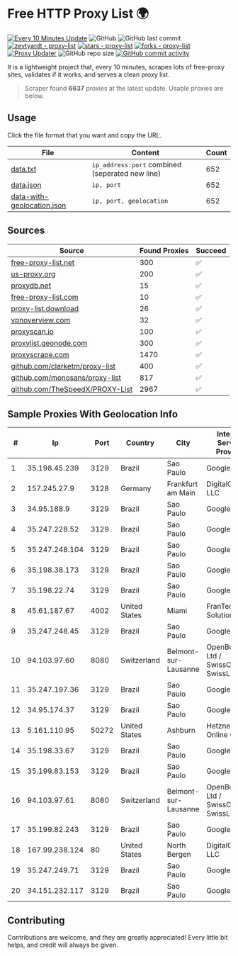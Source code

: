 
# Free HTTP Proxy List 🌍

[![Every 10 Minutes Update](https://github.com/mertguvencli/http-proxy-list/actions/workflows/main.yml/badge.svg?branch=main)](https://github.com/mertguvencli/http-proxy-list/actions/workflows/main.yml)
![GitHub](https://img.shields.io/github/license/mertguvencli/http-proxy-list)
![GitHub last commit](https://img.shields.io/github/last-commit/mertguvencli/http-proxy-list)
[![zevtyardt - proxy-list](https://img.shields.io/static/v1?label=zevtyardt&message=proxy-list&color=blue&logo=github)](https://github.com/zevtyardt/proxy-list "Go to GitHub repo")
[![stars - proxy-list](https://img.shields.io/github/stars/zevtyardt/proxy-list?style=social)](https://github.com/zevtyardt/proxy-list)
[![forks - proxy-list](https://img.shields.io/github/forks/zevtyardt/proxy-list?style=social)](https://github.com/zevtyardt/proxy-list)
[![Proxy Updater](https://github.com/zevtyardt/proxy-list/workflows/Proxy%20Updater/badge.svg)](https://github.com/zevtyardt/proxy-list/actions?query=workflow:"Proxy+Updater")
![GitHub repo size](https://img.shields.io/github/repo-size/zevtyardt/proxy-list)
[![GitHub commit activity](https://img.shields.io/github/commit-activity/m/zevtyardt/proxy-list?logo=commits)](https://github.com/zevtyardt/proxy-list/commits/main)

It is a lightweight project that, every 10 minutes, scrapes lots of free-proxy sites, validates if it works, and serves a clean proxy list.

> Scraper found **6637** proxies at the latest update. Usable proxies are below.

## Usage

Click the file format that you want and copy the URL.

|File|Content|Count|
|----|-------|-----|
|[data.txt](https://raw.githubusercontent.com/mertguvencli/http-proxy-list/main/proxy-list/data.txt)|`ip_address:port` combined (seperated new line)|652|
|[data.json](https://raw.githubusercontent.com/mertguvencli/http-proxy-list/main/proxy-list/data.json)|`ip, port`|652|
|[data-with-geolocation.json](https://raw.githubusercontent.com/mertguvencli/http-proxy-list/main/proxy-list/data-with-geolocation.json)|`ip, port, geolocation`|652|

## Sources

|Source|Found Proxies|Succeed|
|------|-------------|-------|
|[free-proxy-list.net](https://free-proxy-list.net)|300|✅|
|[us-proxy.org](https://www.us-proxy.org)|200|✅|
|[proxydb.net](http://proxydb.net)|15|✅|
|[free-proxy-list.com](https://free-proxy-list.com/?page=&port=&type%5B%5D=http&type%5B%5D=https&up_time=0&search=Search)|10|✅|
|[proxy-list.download](https://www.proxy-list.download/HTTP)|26|✅|
|[vpnoverview.com](https://vpnoverview.com/privacy/anonymous-browsing/free-proxy-servers)|32|✅|
|[proxyscan.io](https://www.proxyscan.io)|100|✅|
|[proxylist.geonode.com](https://proxylist.geonode.com/api/proxy-list?limit=300&page=1&sort_by=lastChecked&sort_type=desc&protocols=http,https)|300|✅|
|[proxyscrape.com](https://api.proxyscrape.com/v2/?request=displayproxies&protocol=http&timeout=10000&country=all&ssl=all&anonymity=all)|1470|✅|
|[github.com/clarketm/proxy-list](https://raw.githubusercontent.com/clarketm/proxy-list/master/proxy-list-raw.txt)|400|✅|
|[github.com/monosans/proxy-list](https://raw.githubusercontent.com/monosans/proxy-list/main/proxies/http.txt)|817|✅|
|[github.com/TheSpeedX/PROXY-List](https://raw.githubusercontent.com/TheSpeedX/PROXY-List/master/http.txt)|2967|✅|


## Sample Proxies With Geolocation Info

|#|Ip|Port|Country|City|Internet Service Provider|
|-|--|----|-------|----|-------------------------|
|1|35.198.45.239|3129|Brazil|Sao Paulo|Google LLC|
|2|157.245.27.9|3128|Germany|Frankfurt am Main|DigitalOcean, LLC|
|3|34.95.188.9|3129|Brazil|Sao Paulo|Google LLC|
|4|35.247.228.52|3129|Brazil|Sao Paulo|Google LLC|
|5|35.247.248.104|3129|Brazil|Sao Paulo|Google LLC|
|6|35.198.38.173|3129|Brazil|Sao Paulo|Google LLC|
|7|35.198.22.74|3129|Brazil|Sao Paulo|Google LLC|
|8|45.61.187.67|4002|United States|Miami|FranTech Solutions|
|9|35.247.248.45|3129|Brazil|Sao Paulo|Google LLC|
|10|94.103.97.60|8080|Switzerland|Belmont-sur-Lausanne|OpenBusiness Ltd / SwissCenter / SwissLink|
|11|35.247.197.36|3129|Brazil|Sao Paulo|Google LLC|
|12|34.95.174.37|3129|Brazil|Sao Paulo|Google LLC|
|13|5.161.110.95|50272|United States|Ashburn|Hetzner Online GmbH|
|14|35.198.33.67|3129|Brazil|Sao Paulo|Google LLC|
|15|35.199.83.153|3129|Brazil|Sao Paulo|Google LLC|
|16|94.103.97.61|8080|Switzerland|Belmont-sur-Lausanne|OpenBusiness Ltd / SwissCenter / SwissLink|
|17|35.199.82.243|3129|Brazil|Sao Paulo|Google LLC|
|18|167.99.238.124|80|United States|North Bergen|DigitalOcean, LLC|
|19|35.247.249.71|3129|Brazil|Sao Paulo|Google LLC|
|20|34.151.232.117|3129|Brazil|Sao Paulo|Google LLC|



## Contributing

Contributions are welcome, and they are greatly appreciated! Every
little bit helps, and credit will always be given.

